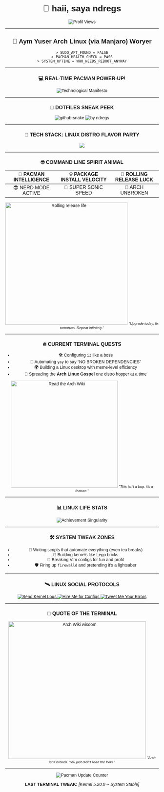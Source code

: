 <div align="center" style="font-family: Arial, sans-serif;">

# 🌌 haii, saya ndregs  
![Profil Views](https://komarev.com/ghpvc/?username=ndregs&label=YANG+YAKIN+GW+ORANG+GANTENG+➡&color=blue&style=flat-square)  

---

## 🐧 **Aym Yuser Arch Linux (via Manjaro) Woryer**  

```dynamic-system-log
> SUDO_APT_FOUND = FALSE
> PACMAN_HEALTH_CHECK = PASS
> SYSTEM_UPTIME = WHO_NEEDS_REBOOT_ANYWAY
```

---

### 💻 **REAL-TIME PACMAN POWER-UP!**  

<img src="https://readme-typing-svg.herokuapp.com?font=Fira+Code&size=25&duration=3000&color=00FF00&center=true&vCenter=true&width=800&lines=Arch+User+%7C+Linux+Tinkerer;Patching+Kernel+in+Midnight;Rolling+Updates%2C+Rolling+Life" alt="Technological Manifesto" />  

---

### 🐍 **DOTFILES SNEAK PEEK**  

<picture>  
  <source media="(prefers-color-scheme: dark)" srcset="https://github.com/ndregs/my-pinned/blob/main/github-contribution-grid-snake-dark.svg" />  
  <source media="(prefers-color-scheme: light), (prefers-color-scheme: no-preference)" srcset="https://github.com/ndregs/my-pinned/blob/main/github-contribution-grid-snake.svg" />  
  <img src="https://github.com/ndregs/my-pinned/blob/main/github-contribution-grid-snake.svg" alt="github-snake" />  
</picture>  

<img src="https://github-readme-activity-graph.vercel.app/graph?username=ndregs&theme=github-compact&radius=16" height="auto" alt="by ndregs"/>  

---

### 🔧 **TECH STACK: LINUX DISTRO FLAVOR PARTY**  

<img src="https://skillicons.dev/icons?i=linux,arch,ubuntu,kali,debian,mint,redhat,popos" />  

---

### 🤓 **COMMAND LINE SPIRIT ANIMAL**  

| 🧠 **PACMAN INTELLIGENCE** | 💡 **PACKAGE INSTALL VELOCITY** | 🔄 **ROLLING RELEASE LUCK** |  
|:--------------------------:|:-----------------------------:|:---------------------------:|  
| 😎 NERD MODE ACTIVE | 🚀 SUPER SONIC SPEED | 🐧 ARCH UNBROKEN |  

<img src="https://i.imgflip.com/7vohpw.jpg" alt="Rolling release life" width="400px"/>  
<small><em>"Upgrade today, fix tomorrow. Repeat infinitely."</em></small>  

---

### 🔥 **CURRENT TERMINAL QUESTS**  

- 🛠️ Configuring `i3` like a boss  
- 🦾 Automating `yay` to say “NO BROKEN DEPENDENCIES”  
- 🌍 Building a Linux desktop with meme-level efficiency  
- 🐧 Spreading the **Arch Linux Gospel** one distro hopper at a time  

<img src="https://i.imgflip.com/7voi88.jpg" alt="Read the Arch Wiki" width="350px"/>  
<small><em>"This isn't a bug, it's a feature."</em></small>  

---

### 📊 **LINUX LIFE STATS**  

<img src="https://github-profile-trophy.vercel.app/?username=ndregs&theme=onedark&no-frame=true&row=1&column=7" alt="Achievement Singularity" />  

---

### 🛠️ **SYSTEM TWEAK ZONES**  

- 🤖 Writing scripts that automate everything (even tea breaks)  
- 🔧 Building kernels like Lego bricks  
- 🐍 Breaking Vim configs for fun and profit  
- 🛡️ Firing up `firewalld` and pretending it's a lightsaber  

---

### 🛰️ **LINUX SOCIAL PROTOCOLS**  

<a href="mailto:arch.master@manjaro.dev">  
  <img alt="Send Kernel Logs" src="https://img.shields.io/badge/Sudo_Email_Protocol-FF6B6B?style=for-the-badge&logo=protonmail&logoColor=black" />  
</a>  
<a href="https://linkedin.com/in/arch-nerd">  
  <img alt="Hire Me for Configs" src="https://img.shields.io/badge/LinkedIn_Neovim_Lover-00A4E4?style=for-the-badge&logo=linkedin&logoColor=white" />  
</a>  
<a href="https://twitter.com/arch_comedian">  
  <img alt="Tweet Me Your Errors" src="https://img.shields.io/badge/Twitter_Nano%3F_Lol_No-1DA1F2?style=for-the-badge&logo=twitter&logoColor=white" />  
</a>  

---

### 🤖 **QUOTE OF THE TERMINAL**  

<img src="https://i.imgflip.com/7vojp5.jpg" alt="Arch Wiki wisdom" width="450px"/>  
<small><em>"Arch isn't broken. You just didn't read the Wiki."</em></small>  

---

![Pacman Update Counter](https://komarev.com/ghpvc/?username=ndregs&color=blueviolet&style=plastic&label=PACMAN+UPDATES)  

**LAST TERMINAL TWEAK:** *[Kernel 5.20.0 -- System Stable]*  

</div>
